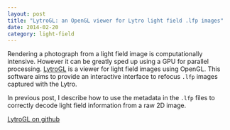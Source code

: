 ```yaml
---
layout: post
title: "LytroGL: an OpenGL viewer for Lytro light field .lfp images"
date: 2014-02-20
category: light-field
---
```


Rendering a photograph from a light field image is computationally intensive. However it can be greatly sped up using a GPU for parallel processing. [LytroGL](https://github.com/damienfir/lytrogl) is a viewer for light field images using OpenGL. This software aims to provide an interactive interface to refocus `.lfp` images captured with the Lytro.

In previous post, I describe how to use the metadata in the `.lfp` files to correctly decode light field information from a raw 2D image.

[LytroGL on github](https://github.com/damienfir/lytrogl)
